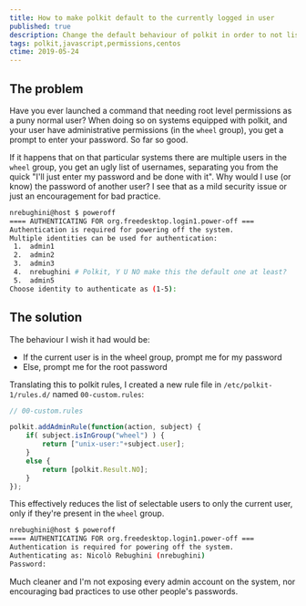```yaml
---
title: How to make polkit default to the currently logged in user
published: true
description: Change the default behaviour of polkit in order to not list all the admin users when commands need root elevation
tags: polkit,javascript,permissions,centos
ctime: 2019-05-24
---
```


## The problem

Have you ever launched a command that needing root level permissions as a puny normal user? When doing so on systems equipped with polkit, and your user have administrative permissions (in the `wheel` group), you get a prompt to enter your password. So far so good.

If it happens that on that particular systems there are multiple users in the `wheel` group, you get an ugly list of usernames, separating you from the quick "I'll just enter my password and be done with it". Why would I use (or know) the password of another user? I see that as a mild security issue or just an encouragement for bad practice.

```bash
nrebughini@host $ poweroff
==== AUTHENTICATING FOR org.freedesktop.login1.power-off ===
Authentication is required for powering off the system.
Multiple identities can be used for authentication:
 1.  admin1
 2.  admin2
 3.  admin3
 4.  nrebughini # Polkit, Y U NO make this the default one at least?
 5.  admin5
Choose identity to authenticate as (1-5):
```

## The solution

The behaviour I wish it had would be:

- If the current user is in the wheel group, prompt me for my password
- Else, prompt me for the root password

Translating this to polkit rules, I created a new rule file in `/etc/polkit-1/rules.d/` named `00-custom.rules`:

```javascript
// 00-custom.rules

polkit.addAdminRule(function(action, subject) {
    if( subject.isInGroup("wheel") ) {
        return ["unix-user:"+subject.user];
    }
    else {
        return [polkit.Result.NO];
    }
});
```

This effectively reduces the list of selectable users to only the current user, only if they're present in the `wheel` group.

```bash
nrebughini@host $ poweroff
==== AUTHENTICATING FOR org.freedesktop.login1.power-off ===
Authentication is required for powering off the system.
Authenticating as: Nicolò Rebughini (nrebughini)
Password:
```

Much cleaner and I'm not exposing every admin account on the system, nor encouraging bad practices to use other people's passwords.